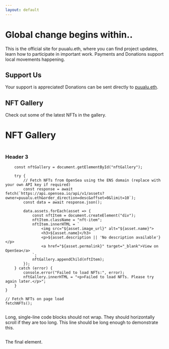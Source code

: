 ```yaml
---
layout: default
---
```


# Global change begins within..

This is the official site for puualu.eth, where you can find project updates, learn how to participate in important work.  Payments and Donations support local movements happening.

## Support Us
Your support is appreciated! Donations can be sent directly to [puualu.eth](https://etherscan.io/enslookup?q=puualu.eth).

## NFT Gallery
Check out some of the latest NFTs in the gallery.
<!DOCTYPE html>
<html lang="en">
<head>
    <meta charset="UTF-8">
    <meta name="viewport" content="width=device-width, initial-scale=1.0">
    <title>NFT Gallery</title>
    <style>
        .nft-gallery { display: flex; flex-wrap: wrap; }
        .nft-item { margin: 10px; width: 200px; }
        .nft-item img { width: 100%; height: auto; }
    </style>
</head>
<body>
    <h1>NFT Gallery</h1>
    <div class="nft-gallery" id="nftGallery"></div>
    <script src="gallery.js"></script>
</body>
</html>

### Header 3

```jsasync function fetchNFTs() {
    const nftGallery = document.getElementById("nftGallery");

    try {
        // Fetch NFTs from OpenSea using the ENS domain (replace with your own API key if required)
        const response = await fetch(`https://api.opensea.io/api/v1/assets?owner=puualu.eth&order_direction=desc&offset=0&limit=10`);
        const data = await response.json();

        data.assets.forEach(asset => {
            const nftItem = document.createElement("div");
            nftItem.className = "nft-item";
            nftItem.innerHTML = `
                <img src="${asset.image_url}" alt="${asset.name}">
                <h3>${asset.name}</h3>
                <p>${asset.description || 'No description available'}</p>
                <a href="${asset.permalink}" target="_blank">View on OpenSea</a>
            `;
            nftGallery.appendChild(nftItem);
        });
    } catch (error) {
        console.error("Failed to load NFTs:", error);
        nftGallery.innerHTML = "<p>Failed to load NFTs. Please try again later.</p>";
    }
}

// Fetch NFTs on page load
fetchNFTs();


```
Long, single-line code blocks should not wrap. They should horizontally scroll if they are too long. This line should be long enough to demonstrate this.
```

```
The final element.
```
